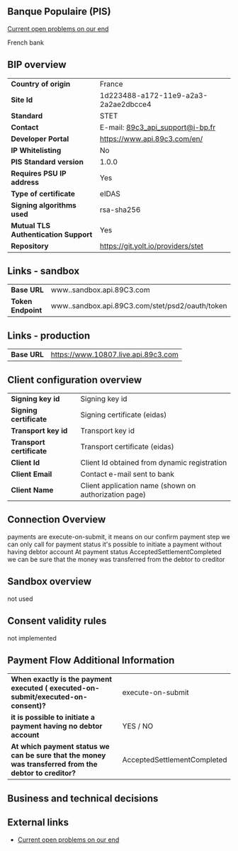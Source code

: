 ## Banque Populaire (PIS)
[Current open problems on our end][1]

French bank

## BIP overview 

|                                       |                                        |
|---------------------------------------|----------------------------------------|
| **Country of origin**                 | France                                 | 
| **Site Id**                           | 1d223488-a172-11e9-a2a3-2a2ae2dbcce4   |
| **Standard**                          | STET                                   |
| **Contact**                           | E-mail: 89c3_api_support@i-bp.fr       |
| **Developer Portal**                  | https://www.api.89c3.com/en/           |
| **IP Whitelisting**                   | No                                     |
| **PIS Standard version**              | 1.0.0                                  |
| **Requires PSU IP address**           | Yes                                    |
| **Type of certificate**               | eIDAS                                  |
| **Signing algorithms used**           | rsa-sha256                             |
| **Mutual TLS Authentication Support** | Yes                                    |
| **Repository**                        | https://git.yolt.io/providers/stet     |

## Links - sandbox

|                    |                                                           |
|--------------------|-----------------------------------------------------------|
| **Base URL**       | www.<bankcode>.sandbox.api.89C3.com                       |
| **Token Endpoint** | www.<bankcode>.sandbox.api.89C3.com/stet/psd2/oauth/token |  

## Links - production 

|              |                                     |
|--------------|-------------------------------------|
| **Base URL** | https://www.10807.live.api.89c3.com |


## Client configuration overview

|                           |                                                       |
|---------------------------|-------------------------------------------------------|
| **Signing key id**        | Signing key id                                        | 
| **Signing certificate**   | Signing certificate (eidas)                           | 
| **Transport key id**      | Transport key id                                      |
| **Transport certificate** | Transport certificate (eidas)                         |
| **Client Id**             | Client Id obtained from dynamic registration          |
| **Client Email**          | Contact e-mail sent to bank                           | 
| **Client Name**           | Client application name (shown on authorization page) | 

## Connection Overview

payments are execute-on-submit, it means on our confirm payment step we can only call for payment status
it's possible to initiate a payment without having debtor account
At payment status AcceptedSettlementCompleted we can be sure that the money was transferred from the debtor to creditor
   
## Sandbox overview

not used

## Consent validity rules

not implemented

## Payment Flow Additional Information

|                                                                                                        |                             |
|--------------------------------------------------------------------------------------------------------|-----------------------------|
| **When exactly is the payment executed ( executed-on-submit/executed-on-consent)?**                    | execute-on-submit           |
| **it is possible to initiate a payment having no debtor account**                                      | YES / NO                    |
| **At which payment status we can be sure that the money was transferred from the debtor to creditor?** | AcceptedSettlementCompleted |

## Business and technical decisions


## External links
* [Current open problems on our end][1]

[1]: <https://yolt.atlassian.net/issues/?jql=project%20%3D%20%22C4PO%22%20AND%20component%20%3D%20%20AND%20status%20!%3D%20Done%20AND%20Resolution%20%3D%20Unresolved%20ORDER%20BY%20status>
